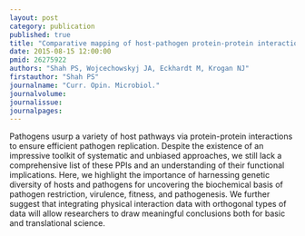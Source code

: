 ```yaml
---
layout: post
category: publication
published: true
title: "Comparative mapping of host-pathogen protein-protein interactions."
date: 2015-08-15 12:00:00
pmid: 26275922
authors: "Shah PS, Wojcechowskyj JA, Eckhardt M, Krogan NJ"
firstauthor: "Shah PS"
journalname: "Curr. Opin. Microbiol."
journalvolume: 
journalissue: 
journalpages: 
---
```


Pathogens usurp a variety of host pathways via protein-protein interactions to ensure efficient pathogen replication. Despite the existence of an impressive toolkit of systematic and unbiased approaches, we still lack a comprehensive list of these PPIs and an understanding of their functional implications. Here, we highlight the importance of harnessing genetic diversity of hosts and pathogens for uncovering the biochemical basis of pathogen restriction, virulence, fitness, and pathogenesis. We further suggest that integrating physical interaction data with orthogonal types of data will allow researchers to draw meaningful conclusions both for basic and translational science.

